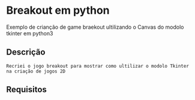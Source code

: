 # Breakout em python
Exemplo de crianção de game braekout ultilizando o Canvas do modolo tkinter em python3
## Descrição
```
Recriei o jogo breakout para mostrar como ultilizar o modolo Tkinter na criação de jogos 2D
```
## Requisitos


